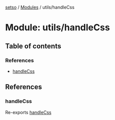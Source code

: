 [setso](../README.md) / [Modules](../modules.md) / utils/handleCss

# Module: utils/handleCss

## Table of contents

### References

- [handleCss](utils_handleCss-1.md#handlecss)

## References

### handleCss

Re-exports [handleCss](utils_handleCss.md#handlecss)
